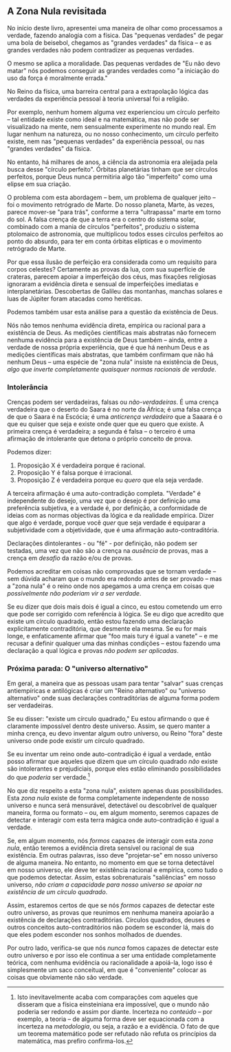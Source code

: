 ## A Zona Nula revisitada

No início deste livro, apresentei uma maneira de olhar como processamos a verdade, fazendo analogia com a física. Das "pequenas verdades" de pegar uma bola de beisebol, chegamos as "grandes verdades" da física – e as grandes verdades não podem contradizer as pequenas verdades.

O mesmo se aplica a moralidade. Das pequenas verdades de "Eu não devo matar" nós podemos conseguir as grandes verdades como "a iniciação do uso da força é moralmente errada."

No Reino da física, uma barreira central para a extrapolação lógica das verdades da experiência pessoal à teoria universal foi a religião.

Por exemplo, nenhum homem alguma vez experienciou um círculo perfeito – tal entidade existe como ideal e na matemática, mas não pode ser visualizado na mente, nem sensualmente experimente no mundo real. Em lugar nenhum na natureza, ou no nosso conhecimento, um círculo perfeito existe, nem nas "pequenas verdades" da experiência pessoal, ou nas "grandes verdades" da física.

No entanto, há milhares de anos, a ciência da astronomia era aleijada pela busca desse "círculo perfeito". Órbitas planetárias tinham que ser círculos perfeitos, porque Deus nunca permitiria algo tão "imperfeito" como uma elipse em sua criação.

O problema com esta abordagem – bem, um problema de qualquer jeito – foi o movimento retrógrado de Marte. Do nosso planeta, Marte, às vezes, parece mover-se "para trás", conforme a terra "ultrapassa" marte em torno do sol. A falsa crença de que a terra era o centro do sistema solar, combinado com a mania de círculos "perfeitos", produziu o sistema ptolomaico de astronomia, que multiplicou todos esses círculos perfeitos ao ponto do absurdo, para ter em conta órbitas elípticas e o movimento retrógrado de Marte.

Por que essa ilusão de perfeição era considerada como um requisito para corpos celestes? Certamente as provas da lua, com sua superfície de crateras, parecem apoiar a imperfeição dos céus, mas fixações religiosas ignoraram a evidência direta e sensual de imperfeições imediatas e interplanetárias. Descobertas de Galileu das montanhas, manchas solares e luas de Júpiter foram atacadas como heréticas.

Podemos também usar esta análise para a questão da existência de Deus.

Nós não temos nenhuma evidência direta, empírica ou racional para a existência de Deus. As medições científicas mais abstratas não fornecem nenhuma evidência para a existência de Deus também – ainda, entre a verdade de nossa própria experiência, que é que há nenhum Deus e as medições científicas mais abstratas, que também confirmam que não há nenhum Deus – uma espécie de "zona nula" insiste na existência de Deus, *algo que inverte completamente quaisquer normas racionais de verdade*.

### Intolerância

Crenças podem ser verdadeiras, falsas ou *não-verdadeiras*. É uma crença verdadeira que o deserto do Saara é no norte da África; é uma falsa crença de que o Saara é na Escócia; é uma *anticrença verdadeiro* que a Saaara é o que eu quiser que seja e existe onde quer que eu quero que existe. A primeira crença é verdadeira; a segunda é falsa – o terceiro é uma afirmação de intolerante que detona o próprio conceito de prova.

Podemos dizer:

1. Proposição X é verdadeira porque é racional.
2. Proposição Y é falsa porque é irracional.
3. Proposição Z é verdadeira porque eu *quero* que ela seja verdade.

A terceira afirmação é uma auto-contradição completa. "Verdade" é independente do desejo, uma vez que o desejo é por definição uma preferência subjetiva, e a verdade é, por definição, a conformidade de ideias com as normas objectivas da lógica e da realidade empírica. Dizer que algo é verdade, porque você *quer* que seja verdade é equiparar a subjetividade com a objetividade, que é uma afirmação auto-contraditória.

Declarações dintolerantes - ou "fé" - por definição, não podem ser testadas, uma vez que não são a crença na *ausência* de provas, mas a crença em *desafio* da razão e/ou de provas.

Podemos acreditar em coisas não comprovadas que se tornam verdade – sem dúvida acharam que o mundo era redondo antes de ser provado – mas a "zona nula" é o reino onde nos apegamos a uma crença em coisas que *possivelmente não poderiam vir a ser verdade*.

Se eu dizer que dois mais dois é igual a cinco, eu estou cometendo um erro que pode ser corrigido com referência à lógica. Se eu digo que acredito que existe um círculo quadrado, então estou fazendo uma declaração explicitamente contraditória, que desmente ela mesma. Se eu for mais longe, e enfaticamente afirmar que "foo mais tury é igual a vanete" – e me recusar a definir qualquer uma das minhas condições – estou fazendo uma declaração a qual lógica e provas *não podem ser aplicadas*.

### Próxima parada: O "universo alternativo"

Em geral, a maneira que as pessoas usam para tentar "salvar" suas crenças antiempíricas e antilógicas é criar um "Reino alternativo" ou "universo alternativo" onde suas declarações contraditórias de alguma forma podem ser verdadeiras.

Se eu disser: "existe um círculo quadrado," Eu estou afirmando o que é claramente impossível dentro deste universo. Assim, se quero manter a minha crença, eu devo inventar algum outro universo, ou Reino "fora" deste universo onde pode existir um círculo quadrado.

Se eu inventar um reino onde auto-contradição é igual a verdade, então posso afirmar que aqueles que dizem que um círculo quadrado *não* existe são intolerantes e prejudiciais, porque eles estão eliminando possibilidades do que *poderia* ser verdade.[^1]

No que diz respeito a esta "zona nula", existem apenas duas possibilidades. Esta *zona nula* existe de forma completamente independente de nosso universo e nunca será mensurável, detectável ou descobrível de qualquer maneira, forma ou formato – ou, em algum momento, seremos capazes de detectar e interagir com esta terra mágica onde auto-contradição é igual a verdade.

Se, em algum momento, nós *formos* capazes de interagir com esta *zona nula*, então teremos a evidência direta sensível ou racional de sua existência. Em outras palavras, isso deve "projetar-se" em nosso universo de alguma maneira. No entanto, no momento em que se torna detectável em nosso universo, ele deve ter existência racional e empírica, como tudo o que podemos detectar. Assim, estas sobrenaturais "saliências" em nosso universo, *não criam a capacidade para nosso universo se apoiar na existência de um círculo quadrado*.

Assim, estaremos certos de que se nós *formos* capazes de detectar este outro universo, as provas que reunimos em nenhuma maneira apoiarão a existência de declarações contraditórias. Círculos quadrados, deuses e outros conceitos auto-contraditórios não podem se esconder lá, mais do que eles podem esconder nos sonhos molhados de duendes.

Por outro lado, verifica-se que nós *nunca* fomos capazes de detectar este outro universo e por isso ele continua a ser uma entidade completamente teórica, com nenhuma evidência ou racionalidade a apoiá-la, logo isso é simplesmente um saco conceitual, em que é "conveniente" colocar as coisas que obviamente não são verdade.

[^1]: Isto inevitavelmente acaba com comparações com aqueles que disseram que a física einsteiniana era impossível, que o mundo não poderia ser redondo e assim por diante. Incerteza no *conteúdo* – por exemplo, a teoria – de alguma forma deve ser equacionada com a incerteza na *metodologia*, ou seja, a razão e a evidência. O fato de que um teorema matemático pode ser refutado não refuta os princípios da matemática, mas prefiro confirma-los.